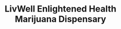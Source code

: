 ---
title: "LivWell Enlightened Health Marijuana Dispensary"
url: /pueblo/livwell-enlightened-health-marijuana-dispensary/
shop: cannabis
---